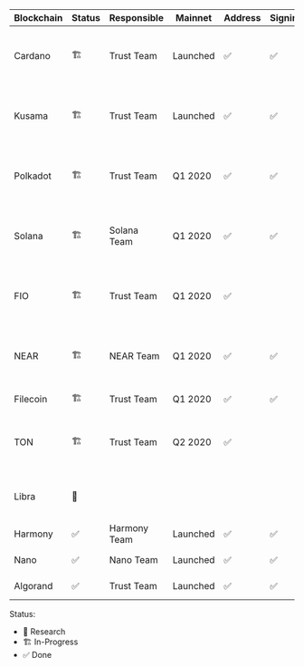 | Blockchain | Status | Responsible | Mainnet | Address | Signing | Features | RPC |
| -          | -           | -      | -       | -       | -       | -       | -   |
| Cardano | 🏗| Trust Team  | Launched | ✅ | ✅ | Coin Transfer (No Staking yet) | |
| Kusama | 🏗| Trust Team  | Launched | ✅ | ✅ | Coin Transfer / Smart Contract / Staking | |
| Polkadot | 🏗| Trust Team  | Q1 2020 | ✅ | ✅ | Coin Transfer / Smart Contract / Staking | |
| Solana | 🏗| Solana Team | Q1 2020 | ✅ | ✅ | Coin Transfer / Smart Contract / Staking |
| FIO | 🏗| Trust Team | Q1 2020 | ✅ |  | Coin Transfer / Payment Request | |
| NEAR | 🏗| NEAR Team | Q1 2020 | ✅ | ✅ | Coin Transfer / Smart Contract / Staking | |
| Filecoin | 🏗| Trust Team | Q1 2020 | ✅ | ✅ | Coin Transfer | |
| TON | 🏗| Trust Team | Q2 2020 | ✅ |  | Coin Transfer / Smart Contract / Staking | |
| Libra | 🔬|  |  |  |  | Coin Transfer / Smart Contract | |
| Harmony | ✅| Harmony Team | Launched | ✅ | ✅ | Coin Transfer |  | 
| Nano | ✅| Nano Team | Launched | ✅ | ✅ | Coin Transfer | None | 
| Algorand | ✅| Trust Team | Launched | ✅ | ✅ | Coin Transfer | None |

Status:
- 🔬 Research
- 🏗 In-Progress 
- ✅ Done
